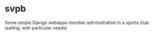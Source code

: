 svpb
====

Some simple Django webapps member adminsitration in a sports club (sailing, with particular needs) 
